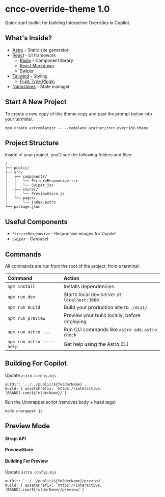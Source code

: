 # cncc-override-theme 1.0

Quick start toolkit for building Interactive Overrides in Copilot.

## What's Inside?

- [Astro](https://docs.astro.build/en/getting-started/) - Static site generator
- [React](https://react.dev/) - UI framework
  - [Radix](https://www.radix-ui.com/) - Component library
  - [React Markdown](https://github.com/remarkjs/react-markdown)
  - [Swiper](https://swiperjs.com/)
- [Tailwind](https://tailwindcss.com/docs/installation) - Styling
  - [Fluid Type Plugin](https://github.com/davidhellmann/tailwindcss-fluid-type)
- [Nanostores](https://github.com/nanostores/nanostores) - State manager

## Start A New Project

To create a new copy of this theme copy and past the prompt below into your terminal.

```
npm create astro@latest -- --template aratner/cncc-override-theme
```

## Project Structure

Inside of your project, you'll see the following folders and files:

```
/
├── public/
├── src/
│   ├── components/
│   │   └── PictureResponsive.tsx
│   │   └── Swiper.jsx
│   ├── stores/
│   │   └── PreviewStore.js
│   └── pages/
│       └── index.astro
└── package.json
```

## Useful Components

- `PictureResponsive` - Responsive images for Copilot
- `Swiper` - Carousel

## Commands

All commands are run from the root of the project, from a terminal:

| Command                   | Action                                           |
| :------------------------ | :----------------------------------------------- |
| `npm install`             | Installs dependencies                            |
| `npm run dev`             | Starts local dev server at `localhost:3000`      |
| `npm run build`           | Build your production site to `./dist/`          |
| `npm run preview`         | Preview your build locally, before deploying     |
| `npm run astro ...`       | Run CLI commands like `astro add`, `astro check` |
| `npm run astro -- --help` | Get help using the Astro CLI                     |

## Building For Copilot

Update `astro.config.mjs`

```
outDir: `../../public/${folderName}`,
build: { assetsPrefix: `https://interactive.[BRAND].com/${folderName}/`}
```

Run the Unwrapper script (removes body + head tags)

```
node unwrapper.js
```

## Preview Mode

#### Strapi API

#### PreviewStore

#### Building For Preview

Update `astro.config.mjs`

```
outDir: `../../public/${folderName}/preview`,
build: { assetsPrefix: `https://interactive.[BRAND].com/${folderName}/preview/`}
```

